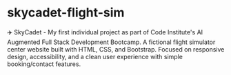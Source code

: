 # skycadet-flight-sim
✈️ SkyCadet - My first individual project as part of Code Institute's AI Augmented Full Stack Development Bootcamp. A fictional flight simulator center website built with HTML, CSS, and Bootstrap. Focused on responsive design, accessibility, and a clean user experience with simple booking/contact features.
